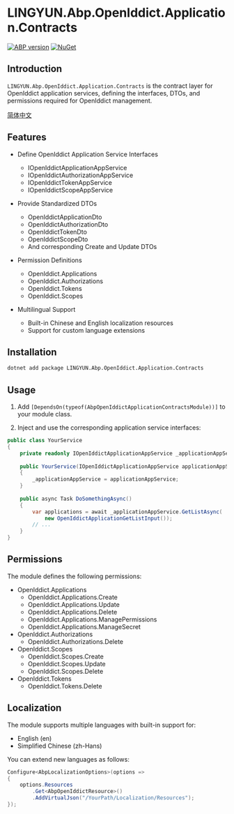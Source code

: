 # LINGYUN.Abp.OpenIddict.Application.Contracts

[![ABP version](https://img.shields.io/badge/dynamic/xml?style=flat-square&color=yellow&label=abp&query=%2F%2FProject%2FPropertyGroup%2FAbpVersion&url=https%3A%2F%2Fraw.githubusercontent.com%2Fcolinin%2Fabp-next-admin%2Fmaster%2Faspnet-core%2Fmodules%2FopenIddict%2FLINGYUN.Abp.OpenIddict.Application.Contracts%2FLINGYUN.Abp.OpenIddict.Application.Contracts.csproj)](https://abp.io)
[![NuGet](https://img.shields.io/nuget/v/LINGYUN.Abp.OpenIddict.Application.Contracts.svg?style=flat-square)](https://www.nuget.org/packages/LINGYUN.Abp.OpenIddict.Application.Contracts)

## Introduction

`LINGYUN.Abp.OpenIddict.Application.Contracts` is the contract layer for OpenIddict application services, defining the interfaces, DTOs, and permissions required for OpenIddict management.

[简体中文](./README.md)

## Features

* Define OpenIddict Application Service Interfaces
  * IOpenIddictApplicationAppService
  * IOpenIddictAuthorizationAppService
  * IOpenIddictTokenAppService
  * IOpenIddictScopeAppService

* Provide Standardized DTOs
  * OpenIddictApplicationDto
  * OpenIddictAuthorizationDto
  * OpenIddictTokenDto
  * OpenIddictScopeDto
  * And corresponding Create and Update DTOs

* Permission Definitions
  * OpenIddict.Applications
  * OpenIddict.Authorizations
  * OpenIddict.Tokens
  * OpenIddict.Scopes

* Multilingual Support
  * Built-in Chinese and English localization resources
  * Support for custom language extensions

## Installation

```bash
dotnet add package LINGYUN.Abp.OpenIddict.Application.Contracts
```

## Usage

1. Add `[DependsOn(typeof(AbpOpenIddictApplicationContractsModule))]` to your module class.

2. Inject and use the corresponding application service interfaces:

```csharp
public class YourService
{
    private readonly IOpenIddictApplicationAppService _applicationAppService;
    
    public YourService(IOpenIddictApplicationAppService applicationAppService)
    {
        _applicationAppService = applicationAppService;
    }
    
    public async Task DoSomethingAsync()
    {
        var applications = await _applicationAppService.GetListAsync(
            new OpenIddictApplicationGetListInput());
        // ...
    }
}
```

## Permissions

The module defines the following permissions:

* OpenIddict.Applications
  * OpenIddict.Applications.Create
  * OpenIddict.Applications.Update
  * OpenIddict.Applications.Delete
  * OpenIddict.Applications.ManagePermissions
  * OpenIddict.Applications.ManageSecret
* OpenIddict.Authorizations
  * OpenIddict.Authorizations.Delete
* OpenIddict.Scopes
  * OpenIddict.Scopes.Create
  * OpenIddict.Scopes.Update
  * OpenIddict.Scopes.Delete
* OpenIddict.Tokens
  * OpenIddict.Tokens.Delete

## Localization

The module supports multiple languages with built-in support for:

* English (en)
* Simplified Chinese (zh-Hans)

You can extend new languages as follows:

```csharp
Configure<AbpLocalizationOptions>(options =>
{
    options.Resources
        .Get<AbpOpenIddictResource>()
        .AddVirtualJson("/YourPath/Localization/Resources");
});
```
